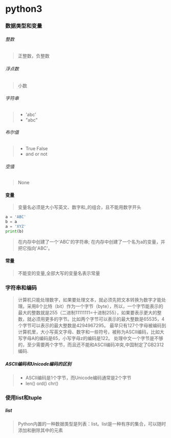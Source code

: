 # python3
### 数据类型和变量

###### 整数
> 正整数，负整数

###### 浮点数
> 小数

###### 字符串
> - 'abc'
> - "abc"

###### 布尔值
> - True False
> - and or not

###### 空值
> None

#### 变量
> 变量名必须是大小写英文、数字和_的组合，且不能用数字开头

```python
a = 'ABC'
b = a
a = 'XYZ'
print(b)
```
> 在内存中创建了一个'ABC'的字符串;
> 在内存中创建了一个名为a的变量，并把它指向'ABC'。

#### 常量
> 不能变的变量,全部大写的变量名表示常量

### 字符串和编码

>计算机只能处理数字，如果要处理文本，就必须先把文本转换为数字才能处理。采用8个比特（bit）作为一个字节（byte），所以，一个字节能表示的最大的整数就是255（二进制11111111=十进制255），如果要表示更大的整数，就必须用更多的字节。比如两个字节可以表示的最大整数是65535，4个字节可以表示的最大整数是4294967295。
>最早只有127个字母被编码到计算机里，大小写英文字母、数字和一些符号，被称为ASCII编码，比如大写字母A的编码是65，小写字母z的编码是122。
>处理中文一个字节是不够的，至少需要两个字节，而且还不能和ASCII编码冲突,中国制定了GB2312编码.

##### ASCII编码和Unicode编码的区别
> - ASCII编码是1个字节，而Unicode编码通常是2个字节
> - len() ord() chr()

### 使用list和tuple

##### list
> Python内置的一种数据类型是列表：list。list是一种有序的集合，可以随时添加和删除其中的元素